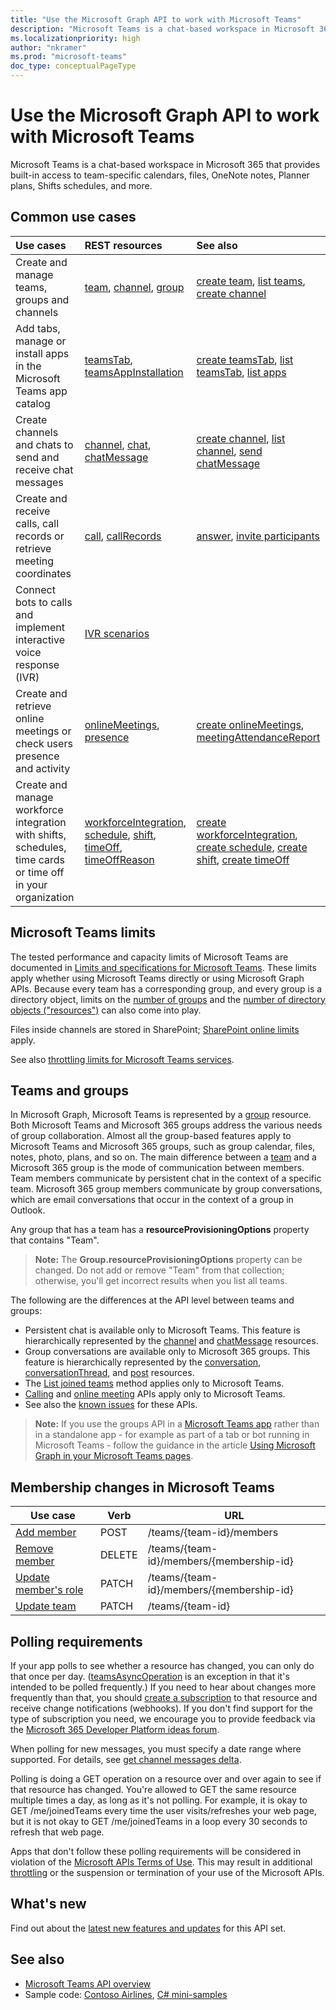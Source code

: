 ```yaml
---
title: "Use the Microsoft Graph API to work with Microsoft Teams"
description: "Microsoft Teams is a chat-based workspace in Microsoft 365 that provides built-in access to team-specific calendars, files, OneNote notes, Planner plans, and more."
ms.localizationpriority: high
author: "nkramer"
ms.prod: "microsoft-teams"
doc_type: conceptualPageType
---
```


# Use the Microsoft Graph API to work with Microsoft Teams

Microsoft Teams is a chat-based workspace in Microsoft 365 that provides built-in access to team-specific calendars, files, OneNote notes, Planner plans, Shifts schedules, and more.

## Common use cases

| Use cases | REST resources | See also |
:-----------------|:----------|:--------|
| Create and manage teams, groups and channels | [team](../resources/team.md), [channel](../resources/channel.md), [group](../resources/group.md) | [create team](../api/team-put-teams.md), [list teams](../api/user-list-joinedteams.md), [create channel](../api/channel-post.md) |
| Add tabs, manage or install apps in the Microsoft Teams app catalog | [teamsTab](../resources/teamstab.md), [teamsAppInstallation](../resources/teamsappinstallation.md) | [create teamsTab](../api/channel-post-tabs.md), [list teamsTab](../api/channel-list-tabs.md), [list apps](../api/appcatalogs-list-teamsapps.md) |
| Create channels and chats to send and receive chat messages | [channel](../resources/channel.md), [chat](../resources/chat.md), [chatMessage](../resources/chatmessage.md) | [create channel](../api/channel-post.md), [list channel](../api/channel-list.md), [send chatMessage](../api/chatmessage-post.md) |
| Create and receive calls, call records or retrieve meeting coordinates | [call](../resources/call.md), [callRecords](../resources/callrecords-api-overview.md) |  [answer](../api/call-answer.md), [invite participants](../api/participant-invite.md) |
| Connect bots to calls and implement interactive voice response (IVR) | [IVR scenarios](../resources/calls-api-ivr-overview.md) |  |
| Create and retrieve online meetings or check users presence and activity | [onlineMeetings](../resources/onlinemeeting.md), [presence](../resources/presence.md) | [create onlineMeetings](../api/application-post-onlinemeetings.md), [meetingAttendanceReport](../resources/meetingattendancereport.md)
| Create and manage workforce integration with shifts, schedules, time cards or time off in your organization | [workforceIntegration](../resources/workforceintegration.md), [schedule](../resources/schedule.md), [shift](../resources/shift.md), [timeOff](../resources/timeoff.md), [timeOffReason](../resources/timeoffreason.md) | [create workforceIntegration](../api/workforceintegration-post.md), [create schedule](../api/schedule-post-schedulinggroups.md), [create shift](../api/schedule-post-shifts.md), [create timeOff](../api/schedule-post-timesoff.md) |

## Microsoft Teams limits

The tested performance and capacity limits of Microsoft Teams are documented in
[Limits and specifications for Microsoft Teams](/microsoftteams/limits-specifications-teams).
These limits apply whether using Microsoft Teams directly or using Microsoft Graph APIs.
Because every team has a corresponding group, and every group is a directory object,
limits on the [number of groups](/microsoft-365/admin/create-groups/office-365-groups#group-limits)
and the [number of directory objects ("resources")](/azure/active-directory/users-groups-roles/directory-service-limits-restrictions)
can also come into play. 

Files inside channels are stored in SharePoint; [SharePoint online limits](/office365/servicedescriptions/sharepoint-online-service-description/sharepoint-online-limits) apply.

See also [throttling limits for Microsoft Teams services](/graph/throttling#microsoft-teams-service-limits).

## Teams and groups

In Microsoft Graph, Microsoft Teams is represented by a [group](../resources/group.md) resource. Both Microsoft Teams and Microsoft 365 groups address the various needs of group collaboration. Almost all the group-based features apply to Microsoft Teams and Microsoft 365 groups, such as group calendar, files, notes, photo, plans, and so on. The main difference between a [team](team.md) and a Microsoft 365 group is the mode of communication between members. Team members communicate by persistent chat in the context of a specific team. Microsoft 365 group members communicate by group conversations, which are email conversations that occur in the context of a group in Outlook.

Any group that has a team has a **resourceProvisioningOptions** property that contains "Team".

>**Note:** The **Group.resourceProvisioningOptions** property can be changed.
Do not add or remove "Team" from that collection;
otherwise, you'll get incorrect results when you list all teams.

The following are the differences at the API level between teams and groups:

- Persistent chat is available only to Microsoft Teams. This feature is hierarchically represented by the [channel](../resources/channel.md) and [chatMessage](../resources/chatmessage.md) resources.
- Group conversations are available only to Microsoft 365 groups. This feature is hierarchically represented by the [conversation](../resources/conversation.md), [conversationThread](../resources/conversationthread.md), and [post](../resources/post.md) resources.
- The [List joined teams](../api/user-list-joinedteams.md) method applies only to Microsoft Teams.
- [Calling](../resources/call.md) and [online meeting](../resources/onlinemeeting.md) APIs apply only to Microsoft Teams.
- See also the [known issues](/graph/known-issues) for these APIs.

>**Note:** If you use the groups API in a [Microsoft Teams app](/microsoftteams/platform/#apps-in-microsoft-teams) rather than in a standalone app - for example as part of a tab or bot running in Microsoft Teams - follow the guidance in the article [Using Microsoft Graph in your Microsoft Teams pages](/microsoftteams/platform/resources/microsoft-graph).

## Membership changes in Microsoft Teams

| Use case      | Verb      | URL |
| ------------------------------------- | ------------------------------------------------------------ | ------------------------------------------------------------ |
| [Add member](../api/team-post-members.md)	| POST	    | /teams/{team-id}/members  |
| [Remove member](../api/team-delete-members.md)	| DELETE	| /teams/{team-id}/members/{membership-id} |
| [Update member's role](../api/team-update-members.md)	| PATCH	| /teams/{team-id}/members/{membership-id} |
| [Update team](../api/team-update.md)	| PATCH     | /teams/{team-id} |

## Polling requirements

If your app polls to see whether a resource has changed, you can only do that once per day. 
([teamsAsyncOperation](teamsasyncoperation.md) is an exception in that it's intended to be polled frequently.) 
If you need to hear about changes more frequently than that, you should [create a subscription](../api/subscription-post-subscriptions.md) to that resource and receive change notifications (webhooks). 
If you don't find support for the type of subscription you need, we encourage you to provide feedback via the [Microsoft 365 Developer Platform ideas forum](https://techcommunity.microsoft.com/t5/microsoft-365-developer-platform/idb-p/Microsoft365DeveloperPlatform/label-name/Microsoft%20Graph). 

When polling for new messages, you must specify a date range where supported. For details, see [get channel messages delta](../api/chatmessage-delta.md).

Polling is doing a GET operation on a resource over and over again to see if that resource has changed. 
You're allowed to GET the same resource multiple times a day, as long as it's not polling. 
For example, it is okay to GET /me/joinedTeams every time the user visits/refreshes your web page, 
but it is not okay to GET /me/joinedTeams in a loop every 30 seconds to refresh that web page.

Apps that don't follow these polling requirements will be considered in violation of the
[Microsoft APIs Terms of Use](/legal/microsoft-apis/terms-of-use). This may result in additional [throttling](/graph/throttling) 
or the suspension or termination of your use of the Microsoft APIs.

## What's new
Find out about the [latest new features and updates](/graph/whats-new-overview) for this API set.

## See also

- [Microsoft Teams API overview](/graph/teams-concept-overview)
- Sample code: [Contoso Airlines](https://github.com/microsoftgraph/contoso-airlines-teams-sample), [C# mini-samples](https://github.com/microsoftgraph/csharp-teams-sample-graph)
